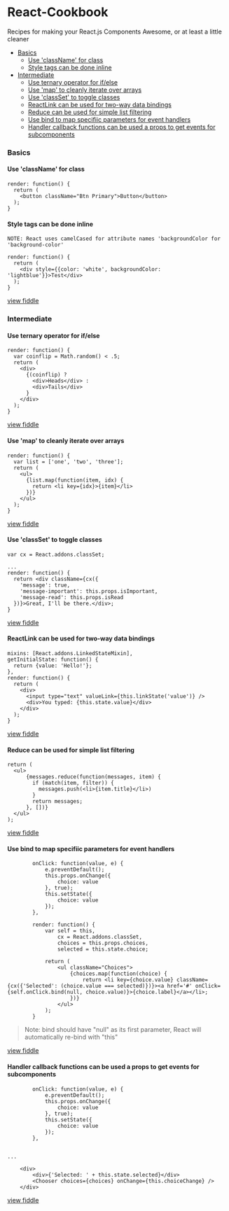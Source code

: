 React-Cookbook
==============

Recipes for making your React.js Components Awesome, or at least a little cleaner

* [Basics](#basics)
   * [Use 'className' for class](#use-classname-for-class)
   * [Style tags can be done inline](#style-tags-can-be-done-inline)
* [Intermediate](#intermediate)
   * [Use ternary operator for if/else](#use-ternary-operator-for-ifelse)
   * [Use 'map' to cleanly iterate over arrays](#use-map-to-cleanly-iterate-over-arrays)
   * [Use 'classSet' to toggle classes](#use-classset-to-toggle-classes)
   * [ReactLink can be used for two-way data bindings](#reactlink-can-be-used-for-two-way-data-bindings)
   * [Reduce can be used for simple list filtering](#reduce-can-be-used-for-simple-list-filtering)
   * [Use bind to map specifiic parameters for event handlers](#use-bind-to-map-specifiic-parameters-for-event-handlers)
   * [Handler callback functions can be used a props to get events for subcomponents](#handler-callback-functions-can-be-used-a-props-to-get-events-for-subcomponents)

### Basics

#### Use 'className' for class

```
render: function() {
  return (
    <button className="Btn Primary">Button</button>
  );
}
```

#### Style tags can be done inline

`NOTE: React uses camelCased for attribute names 'backgroundColor for 'background-color'`

```
render: function() {
  return (
    <div style={{color: 'white', backgroundColor: 'lightblue'}}>Test</div>
  );
}
```

[view fiddle](http://jsfiddle.net/EwCAf/)



### Intermediate

#### Use ternary operator for if/else

```
render: function() {
  var coinflip = Math.random() < .5;
  return (
    <div>
      {(coinflip) ?
        <div>Heads</div> :
        <div>Tails</div>
      }
    </div>
  );
}
```

[view fiddle](http://jsfiddle.net/MBu9v/)

#### Use 'map' to cleanly iterate over arrays

```
render: function() {
  var list = ['one', 'two', 'three'];
  return (
    <ul>
      {list.map(function(item, idx) {
        return <li key={idx}>{item}</li>
      })}
    </ul>
  );
}
```
[view fiddle](http://jsfiddle.net/ggVt6/)

#### Use 'classSet' to toggle classes
```
var cx = React.addons.classSet;

...
render: function() {
  return <div className={cx({
    'message': true,
    'message-important': this.props.isImportant,
    'message-read': this.props.isRead
  })}>Great, I'll be there.</div>;
}
```

[view fiddle](http://jsfiddle.net/v4Uwb/2/)

#### ReactLink can be used for two-way data bindings

```
mixins: [React.addons.LinkedStateMixin],
getInitialState: function() {
  return {value: 'Hello!'};
},
render: function() {
  return (
    <div>
      <input type="text" valueLink={this.linkState('value')} />
      <div>You typed: {this.state.value}</div>
    </div>
  );
}
```

[view fiddle](http://jsfiddle.net/vvS8F/)

#### Reduce can be used for simple list filtering

```
return (
  <ul>
      {messages.reduce(function(messages, item) {
        if (match(item, filter)) {
          messages.push(<li>{item.title}</li>)
        }
        return messages;
      }, [])}
  </ul>
);
```

[view fiddle](http://jsfiddle.net/qTQtD/)

#### Use bind to map specifiic parameters for event handlers

```
		onClick: function(value, e) {
			e.preventDefault();
			this.props.onChange({
				choice: value
			}, true);
			this.setState({
				choice: value
			});
		},

		render: function() {
			var self = this,
				cx = React.addons.classSet,
				choices = this.props.choices,
				selected = this.state.choice;

			return (
				<ul className="Choices">
					{choices.map(function(choice) {
						return <li key={choice.value} className={cx({'Selected': (choice.value === selected)})}><a href='#' onClick={self.onClick.bind(null, choice.value)}>{choice.label}</a></li>;
					})}
				</ul>
			);
		}
```

> Note: bind should have "null" as its first parameter, React will automatically re-bind with "this"

[view fiddle](http://jsfiddle.net/1w57b59n/3/)

#### Handler callback functions can be used a props to get events for subcomponents

```
		onClick: function(value, e) {
			e.preventDefault();
			this.props.onChange({
				choice: value
			}, true);
			this.setState({
				choice: value
			});
		},


...

    <div>
        <div>{'Selected: ' + this.state.selected}</div>
        <Chooser choices={choices} onChange={this.choiceChange} />
    </div>
```

[view fiddle](http://jsfiddle.net/1w57b59n/3/)

